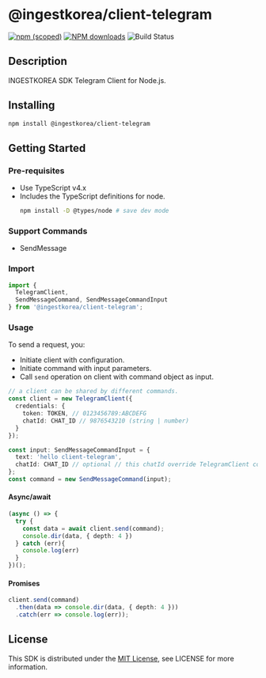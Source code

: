 # @ingestkorea/client-telegram

[![npm (scoped)](https://img.shields.io/npm/v/@ingestkorea/client-telegram?style=flat-square)](https://www.npmjs.com/package/@ingestkorea/client-telegram)
[![NPM downloads](https://img.shields.io/npm/dm/@ingestkorea/client-telegram?style=flat-square)](https://www.npmjs.com/package/@ingestkorea/client-telegram)
![Build Status](https://codebuild.ap-northeast-2.amazonaws.com/badges?uuid=eyJlbmNyeXB0ZWREYXRhIjoiL3FHUm5hQWFuSFFHUTZ0bUx2WXI5Z2trcDdsM1F6ZE9rU21LN2lTTmxWQUZHY2k4cTU2Ri9rTWwybUFISkU0MWdCODJPS21TZXl1V3hNenp0S3B3Tll3PSIsIml2UGFyYW1ldGVyU3BlYyI6Ik5sUnlRRXRycGROTENsaEoiLCJtYXRlcmlhbFNldFNlcmlhbCI6MX0%3D&branch=main)

## Description
INGESTKOREA SDK Telegram Client for Node.js.

## Installing
```sh
npm install @ingestkorea/client-telegram
```

## Getting Started

### Pre-requisites
+ Use TypeScript v4.x
+ Includes the TypeScript definitions for node.
  ```sh
  npm install -D @types/node # save dev mode
  ```

### Support Commands
+ SendMessage

### Import
```ts
import {
  TelegramClient,
  SendMessageCommand, SendMessageCommandInput
} from '@ingestkorea/client-telegram';
```

### Usage
To send a request, you:
+ Initiate client with configuration.
+ Initiate command with input parameters.
+ Call `send` operation on client with command object as input.

```ts
// a client can be shared by different commands.
const client = new TelegramClient({
  credentials: {
    token: TOKEN, // 0123456789:ABCDEFG
    chatId: CHAT_ID // 9876543210 (string | number)
  }
});

const input: SendMessageCommandInput = {
  text: 'hello client-telegram',
  chatId: CHAT_ID // optional // this chatId override TelegramClient config
};
const command = new SendMessageCommand(input);
```

#### Async/await
```ts
(async () => {
  try {
    const data = await client.send(command);
    console.dir(data, { depth: 4 })
  } catch (err){
    console.log(err)
  }
})();
```

#### Promises
```ts
client.send(command)
  .then(data => console.dir(data, { depth: 4 }))
  .catch(err => console.log(err));
```

## License
This SDK is distributed under the [MIT License](https://opensource.org/licenses/MIT), see LICENSE for more information.
